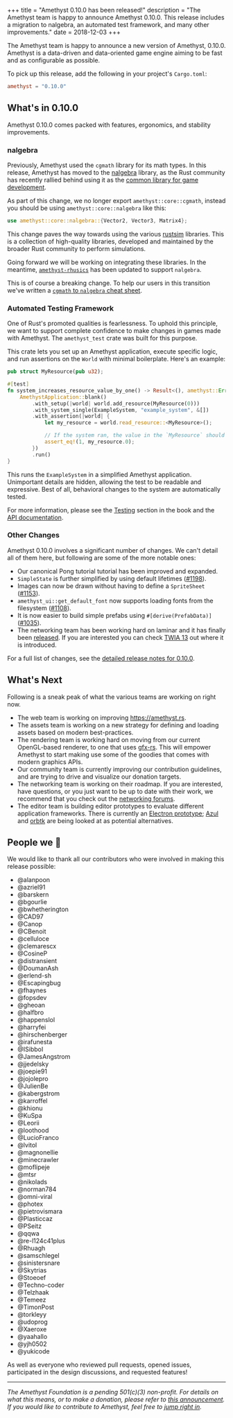 +++
title = "Amethyst 0.10.0 has been released!"
description = "The Amethyst team is happy to announce Amethyst 0.10.0. This release includes a migration to nalgebra, an automated test framework, and many other improvements."
date = 2018-12-03
+++

The Amethyst team is happy to announce a new version of Amethyst, 0.10.0.
Amethyst is a data-driven and data-oriented game engine aiming to be fast and as configurable as possible.

To pick up this release, add the following in your project's `Cargo.toml`:

```toml
amethyst = "0.10.0"
```

## What's in 0.10.0

Amethyst 0.10.0 comes packed with features, ergonomics, and stability improvements.

### nalgebra

Previously, Amethyst used the `cgmath` library for its math types.
In this release, Amethyst has moved to the [nalgebra] library, as the Rust community has
recently rallied behind using it as the [common library for game development][nalgebra-rally].

[nalgebra]: https://www.nalgebra.org/
[nalgebra-rally]: https://users.rust-lang.org/t/cgmath-looking-for-new-maintainers/20406

As part of this change, we no longer export `amethyst::core::cgmath`, instead you should be using
`amethyst::core::nalgebra` like this:

```rust
use amethyst::core::nalgebra::{Vector2, Vector3, Matrix4};
```

This change paves the way towards using the various [rustsim] libraries.
This is a collection of high-quality libraries, developed and maintained by the broader Rust
community to perform simulations.

Going forward we will be working on integrating these libraries.
In the meantime, [`amethyst-rhusics`] has been
updated to support `nalgebra`.

This is of course a breaking change. To help our users in this transition we've written a
[`cgmath` to `nalgebra` cheat sheet][cgmath-to-nalgebra].

[rustsim]: https://www.rustsim.org/
[`amethyst-rhusics`]: https://github.com/amethyst/amethyst-rhusics
[cgmath-to-nalgebra]: https://www.amethyst.rs/book/latest/appendices/b_migration_notes/cgmath_to_nalgebra.html

###  Automated Testing Framework

One of Rust's promoted qualities is fearlessness.
To uphold this principle, we want to support complete confidence to make changes in games made with Amethyst.
The `amethyst_test` crate was built for this purpose.

This crate lets you set up an Amethyst application, execute specific logic, and run assertions
on the `World` with minimal boilerplate.
Here's an example:

```rust
pub struct MyResource(pub u32);

#[test]
fn system_increases_resource_value_by_one() -> Result<(), amethyst::Error> {
    AmethystApplication::blank()
        .with_setup(|world| world.add_resource(MyResource(0)))
        .with_system_single(ExampleSystem, "example_system", &[])
        .with_assertion(|world| {
            let my_resource = world.read_resource::<MyResource>();

            // If the system ran, the value in the `MyResource` should be 1.
            assert_eq!(1, my_resource.0);
        })
        .run()
}
```

This runs the `ExampleSystem` in a simplified Amethyst application.
Unimportant details are hidden, allowing the test to be readable and expressive.
Best of all, behavioral changes to the system are automatically tested.

For more information, please see the [Testing][testing]
section in the book and the [API documentation][api].

[testing]: https://www.amethyst.rs/book/latest/testing.html
[api]: https://www.amethyst.rs/doc/latest/doc/amethyst_test/index.html

### Other Changes

Amethyst 0.10.0 involves a significant number of changes.
We can't detail all of them here, but following are some of the more notable ones:

* Our canonical Pong tutorial tutorial has been improved and expanded.
* `SimpleState` is further simplified by using default lifetimes ([#1198]).
* Images can now be drawn without having to define a `SpriteSheet` ([#1153]).
* `amethyst_ui::get_default_font` now supports loading fonts from the filesystem ([#1108]).
* It is now easier to build simple prefabs using `#[derive(PrefabData)]` ([#1035]).
* The networking team has been working hard on laminar and it has finally been [released][laminar].
  If you are interested you can check [TWIA 13][twia-13] out where it is introduced.

For a full list of changes, see the [detailed release notes for 0.10.0][changelog].

[#1035]: https://github.com/amethyst/amethyst/pull/1035
[#1108]: https://github.com/amethyst/amethyst/pull/1108
[#1153]: https://github.com/amethyst/amethyst/pull/1153
[#1198]: https://github.com/amethyst/amethyst/pull/1198
[changelog]: https://github.com/amethyst/amethyst/blob/master/docs/CHANGELOG.md#0100---2018-12
[laminar]: https://crates.io/crates/laminar
[twia-13]: https://www.amethyst.rs/blog/twia-13

## What's Next

Following is a sneak peak of what the various teams are working on right now.

* The web team is working on improving https://amethyst.rs.
* The assets team is working on a new strategy for defining and loading assets based on
  modern best-practices.
* The rendering team is working hard on moving from our current OpenGL-based renderer, to one that
  uses [gfx-rs]. This will empower Amethyst to start making use some of the goodies that comes with
  modern graphics APIs.
* Our community team is currently improving our contribution guidelines, and are trying to drive
  and visualize our donation targets.
* The networking team is working on their roadmap. If you are interested, have questions, or you
  just want to be up to date with their work, we recommend that you check out the
  [networking forums][networking-forums].
* The editor team is building editor prototypes to evaluate different application frameworks.
  There is currently an [Electron prototype][electron-prototype]; [Azul] and [orbtk] are being looked at as potential alternatives.

[gfx-rs]: https://github.com/gfx-rs
[networking-forums]: https://community.amethyst-engine.org/c/development/networking
[electron-prototype]: https://github.com/randomPoison/amethyst-editor
[Azul]: https://azul.rs/
[orbtk]: https://github.com/redox-os/orbtk

## People we 💖

We would like to thank all our contributors who were involved in making this release possible:

* @alanpoon
* @azriel91
* @barskern
* @bgourlie
* @bwhetherington
* @CAD97
* @Canop
* @CBenoit
* @celluloce
* @clemarescx
* @CosineP
* @distransient
* @DoumanAsh
* @erlend-sh
* @Escapingbug
* @fhaynes
* @fopsdev
* @gheoan
* @halfbro
* @happenslol
* @harryfei
* @hirschenberger
* @irafunesta
* @ISibboI
* @JamesAngstrom
* @jjedelsky
* @joepie91
* @jojolepro
* @JulienBe
* @kabergstrom
* @karroffel
* @khionu
* @KuSpa
* @Leorii
* @loothood
* @LucioFranco
* @lvitol
* @magnonellie
* @minecrawler
* @moflipeje
* @mtsr
* @nikolads
* @norman784
* @omni-viral
* @photex
* @pietrovismara
* @Plasticcaz
* @PSeitz
* @qqwa
* @re-l124c41plus
* @Rhuagh
* @samschlegel
* @sinistersnare
* @Skytrias
* @Stoeoef
* @Techno-coder
* @Telzhaak
* @Temeez
* @TimonPost
* @torkleyy
* @udoprog
* @Xaeroxe
* @yaahallo
* @yjh0502
* @yukicode

As well as everyone who reviewed pull requests, opened issues, participated in the design
discussions, and requested features!

---

*The Amethyst Foundation is a pending 501(c)(3) non-profit. For details on what this means, or to make a donation, please refer to [this announcement][non-profit]. If you would like to contribute to Amethyst, feel free to [jump right in][contribute].*

[non-profit]: https://www.amethyst.rs/blog/non-profit-announce/
[contribute]: https://github.com/amethyst/amethyst
